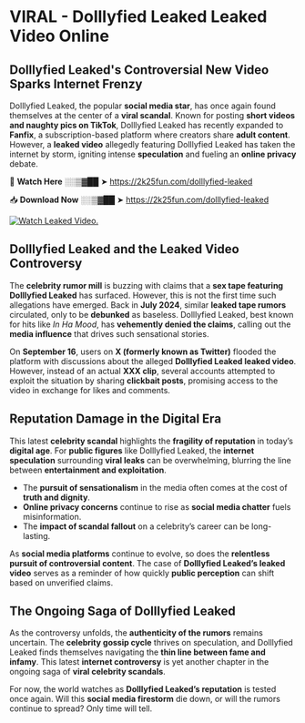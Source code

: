 # VIRAL - Dolllyfied Leaked Leaked Video Online

## **Dolllyfied Leaked's Controversial New Video Sparks Internet Frenzy**  

Dolllyfied Leaked, the popular **social media star**, has once again found themselves at the center of a **viral scandal**. Known for posting **short videos and naughty pics on TikTok**, Dolllyfied Leaked has recently expanded to **Fanfix**, a subscription-based platform where creators share **adult content**. However, a **leaked video** allegedly featuring Dolllyfied Leaked has taken the internet by storm, igniting intense **speculation** and fueling an **online privacy** debate.  

🔴 **Watch Here** ░░▒▓██ ➤ https://2k25fun.com/dolllyfied-leaked  

📥 **Download Now** ░░▒▓██ ➤ https://2k25fun.com/dolllyfied-leaked  

[![Watch Leaked Video.](https://miro.medium.com/v2/resize:fit:828/format:webp/1*cilzJN44JGOrTw9NJCrNHA.gif "Watch Leaked Video")](https://2k25fun.com/dolllyfied-leaked)

## **Dolllyfied Leaked and the Leaked Video Controversy**  

The **celebrity rumor mill** is buzzing with claims that a **sex tape featuring Dolllyfied Leaked** has surfaced. However, this is not the first time such allegations have emerged. Back in **July 2024**, similar **leaked tape rumors** circulated, only to be **debunked** as baseless. Dolllyfied Leaked, best known for hits like *In Ha Mood*, has **vehemently denied the claims**, calling out the **media influence** that drives such sensational stories.  

On **September 16**, users on **X (formerly known as Twitter)** flooded the platform with discussions about the alleged **Dolllyfied Leaked leaked video**. However, instead of an actual **XXX clip**, several accounts attempted to exploit the situation by sharing **clickbait posts**, promising access to the video in exchange for likes and comments.  

## **Reputation Damage in the Digital Era**  

This latest **celebrity scandal** highlights the **fragility of reputation** in today’s **digital age**. For **public figures** like Dolllyfied Leaked, the **internet speculation** surrounding **viral leaks** can be overwhelming, blurring the line between **entertainment and exploitation**.  

- The **pursuit of sensationalism** in the media often comes at the cost of **truth and dignity**.  
- **Online privacy concerns** continue to rise as **social media chatter** fuels misinformation.  
- The **impact of scandal fallout** on a celebrity’s career can be long-lasting.  

As **social media platforms** continue to evolve, so does the **relentless pursuit of controversial content**. The case of **Dolllyfied Leaked’s leaked video** serves as a reminder of how quickly **public perception** can shift based on unverified claims.  

## **The Ongoing Saga of Dolllyfied Leaked**  

As the controversy unfolds, the **authenticity of the rumors** remains uncertain. The **celebrity gossip cycle** thrives on speculation, and Dolllyfied Leaked finds themselves navigating the **thin line between fame and infamy**. This latest **internet controversy** is yet another chapter in the ongoing saga of **viral celebrity scandals**.  

For now, the world watches as **Dolllyfied Leaked’s reputation** is tested once again. Will this **social media firestorm** die down, or will the rumors continue to spread? Only time will tell.